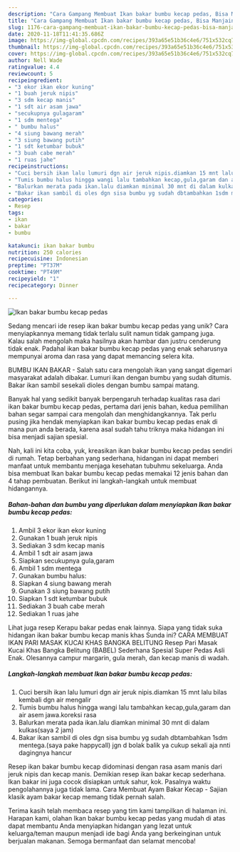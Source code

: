```yaml
---
description: "Cara Gampang Membuat Ikan bakar bumbu kecap pedas, Bisa Manjain Lidah"
title: "Cara Gampang Membuat Ikan bakar bumbu kecap pedas, Bisa Manjain Lidah"
slug: 1176-cara-gampang-membuat-ikan-bakar-bumbu-kecap-pedas-bisa-manjain-lidah
date: 2020-11-18T11:41:35.686Z
image: https://img-global.cpcdn.com/recipes/393a65e51b36c4e6/751x532cq70/ikan-bakar-bumbu-kecap-pedas-foto-resep-utama.jpg
thumbnail: https://img-global.cpcdn.com/recipes/393a65e51b36c4e6/751x532cq70/ikan-bakar-bumbu-kecap-pedas-foto-resep-utama.jpg
cover: https://img-global.cpcdn.com/recipes/393a65e51b36c4e6/751x532cq70/ikan-bakar-bumbu-kecap-pedas-foto-resep-utama.jpg
author: Nell Wade
ratingvalue: 4.4
reviewcount: 5
recipeingredient:
- "3 ekor ikan ekor kuning"
- "1 buah jeruk nipis"
- "3 sdm kecap manis"
- "1 sdt air asam jawa"
- "secukupnya gulagaram"
- "1 sdm mentega"
- " bumbu halus"
- "4 siung bawang merah"
- "3 siung bawang putih"
- "1 sdt ketumbar bubuk"
- "3 buah cabe merah"
- "1 ruas jahe"
recipeinstructions:
- "Cuci bersih ikan lalu lumuri dgn air jeruk nipis.diamkan 15 mnt lalu bilas kembali dgn air mengalir"
- "Tumis bumbu halus hingga wangi lalu tambahkan kecap,gula,garam dan air asem jawa.koreksi rasa"
- "Balurkan merata pada ikan.lalu diamkan minimal 30 mnt di dalam kulkas(saya 2 jam)"
- "Bakar ikan sambil di oles dgn sisa bumbu yg sudah dbtambahkan 1sdm mentega.(saya pake happycall) jgn d bolak balik ya cukup sekali aja nnti dagingnya hancur"
categories:
- Resep
tags:
- ikan
- bakar
- bumbu

katakunci: ikan bakar bumbu 
nutrition: 250 calories
recipecuisine: Indonesian
preptime: "PT37M"
cooktime: "PT49M"
recipeyield: "1"
recipecategory: Dinner

---
```



![Ikan bakar bumbu kecap pedas](https://img-global.cpcdn.com/recipes/393a65e51b36c4e6/751x532cq70/ikan-bakar-bumbu-kecap-pedas-foto-resep-utama.jpg)

Sedang mencari ide resep ikan bakar bumbu kecap pedas yang unik? Cara menyiapkannya memang tidak terlalu sulit namun tidak gampang juga. Kalau salah mengolah maka hasilnya akan hambar dan justru cenderung tidak enak. Padahal ikan bakar bumbu kecap pedas yang enak seharusnya mempunyai aroma dan rasa yang dapat memancing selera kita.

BUMBU IKAN BAKAR - Salah satu cara mengolah ikan yang sangat digemari masyarakat adalah dibakar. Lumuri ikan dengan bumbu yang sudah ditumis. Bakar ikan sambil sesekali dioles dengan bumbu sampai matang.

Banyak hal yang sedikit banyak berpengaruh terhadap kualitas rasa dari ikan bakar bumbu kecap pedas, pertama dari jenis bahan, kedua pemilihan bahan segar sampai cara mengolah dan menghidangkannya. Tak perlu pusing jika hendak menyiapkan ikan bakar bumbu kecap pedas enak di mana pun anda berada, karena asal sudah tahu triknya maka hidangan ini bisa menjadi sajian spesial.


Nah, kali ini kita coba, yuk, kreasikan ikan bakar bumbu kecap pedas sendiri di rumah. Tetap berbahan yang sederhana, hidangan ini dapat memberi manfaat untuk membantu menjaga kesehatan tubuhmu sekeluarga. Anda bisa membuat Ikan bakar bumbu kecap pedas memakai 12 jenis bahan dan 4 tahap pembuatan. Berikut ini langkah-langkah untuk membuat hidangannya.

<!--inarticleads1-->

##### Bahan-bahan dan bumbu yang diperlukan dalam menyiapkan Ikan bakar bumbu kecap pedas:

1. Ambil 3 ekor ikan ekor kuning
1. Gunakan 1 buah jeruk nipis
1. Sediakan 3 sdm kecap manis
1. Ambil 1 sdt air asam jawa
1. Siapkan secukupnya gula,garam
1. Ambil 1 sdm mentega
1. Gunakan  bumbu halus:
1. Siapkan 4 siung bawang merah
1. Gunakan 3 siung bawang putih
1. Siapkan 1 sdt ketumbar bubuk
1. Sediakan 3 buah cabe merah
1. Sediakan 1 ruas jahe


Lihat juga resep Kerapu bakar pedas enak lainnya. Siapa yang tidak suka hidangan ikan bakar bumbu kecap manis khas Sunda ini? CARA MEMBUAT IKAN PARI MASAK KUCAI KHAS BANGKA BELITUNG Resep Pari Masak Kucai Khas Bangka Belitung (BABEL) Sederhana Spesial Super Pedas Asli Enak. Olesannya campur margarin, gula merah, dan kecap manis di wadah. 

<!--inarticleads2-->

##### Langkah-langkah membuat Ikan bakar bumbu kecap pedas:

1. Cuci bersih ikan lalu lumuri dgn air jeruk nipis.diamkan 15 mnt lalu bilas kembali dgn air mengalir
1. Tumis bumbu halus hingga wangi lalu tambahkan kecap,gula,garam dan air asem jawa.koreksi rasa
1. Balurkan merata pada ikan.lalu diamkan minimal 30 mnt di dalam kulkas(saya 2 jam)
1. Bakar ikan sambil di oles dgn sisa bumbu yg sudah dbtambahkan 1sdm mentega.(saya pake happycall) jgn d bolak balik ya cukup sekali aja nnti dagingnya hancur


Resep ikan bakar bumbu kecap didominasi dengan rasa asam manis dari jeruk nipis dan kecap manis. Demikian resep ikan bakar kecap sederhana. Ikan bakar ini juga cocok disiapkan untuk sahur, kok. Pasalnya waktu pengolahannya juga tidak lama. Cara Membuat Ayam Bakar Kecap - Sajian klasik ayam bakar kecap memang tidak pernah salah. 

Terima kasih telah membaca resep yang tim kami tampilkan di halaman ini. Harapan kami, olahan Ikan bakar bumbu kecap pedas yang mudah di atas dapat membantu Anda menyiapkan hidangan yang lezat untuk keluarga/teman maupun menjadi ide bagi Anda yang berkeinginan untuk berjualan makanan. Semoga bermanfaat dan selamat mencoba!
